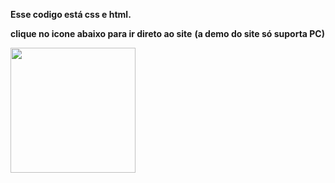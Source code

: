 **Esse codigo está css e html.**

**clique no icone abaixo para ir direto ao site**
**(a demo do site só suporta PC)**

<a href="https://gabryelhenryque.github.io/exemple_html/"><img src="https://github.com/devicons/devicon/blob/master/icons/icons/css3/css3-original.svg" width=200px >
